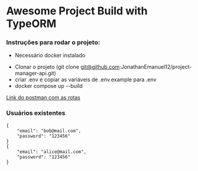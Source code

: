 # Awesome Project Build with TypeORM

### Instruções para rodar o projeto:
* Necessário docker instalado

 - Clonar o projeto (git clone git@github.com:JonathanEmanuel12/project-manager-api.git)
 - criar .env e copiar as variáveis de .env.example para .env
 - docker compose up --build

[Link do postman com as rotas](https://jonathanemanuel12-9968040.postman.co/workspace/Jonathan-Emanel's-Workspace~7903693a-6494-4dc1-8798-407fb902cc79/collection/47550843-15904228-f9e0-4544-b0d2-8de2ee6255c8?action=share&creator=47550843)


### Usuários existentes
```
{
    "email": "bob@mail.com",
    "password": "123456"
}
{
    "email": "alice@mail.com",
    "password": "123456"
}
```